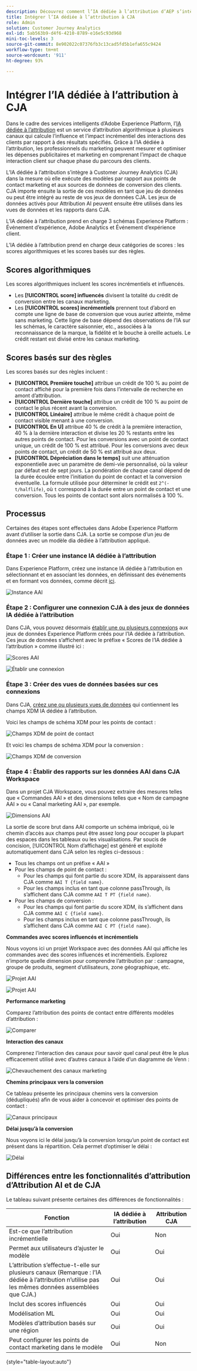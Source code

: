 ```yaml
---
description: Découvrez comment l’IA dédiée à l’attribution d’AEP s’intègre à Workspace dans CJA.
title: Intégrer l’IA dédiée à l’attribution à CJA
role: Admin
solution: Customer Journey Analytics
exl-id: 5ab563b9-d4f6-4210-8789-e16e5c93d968
mini-toc-levels: 3
source-git-commit: 8e902022c07376fb3c13cad5fd5b1efa655c9424
workflow-type: tm+mt
source-wordcount: '911'
ht-degree: 93%

---
```


# Intégrer l’IA dédiée à l’attribution à CJA

Dans le cadre des services intelligents d’Adobe Experience Platform, l’[IA dédiée à l’attribution](https://experienceleague.adobe.com/docs/experience-platform/intelligent-services/attribution-ai/overview.html?lang=fr) est un service d’attribution algorithmique à plusieurs canaux qui calcule l’influence et l’impact incrémentiel des interactions des clients par rapport à des résultats spécifiés. Grâce à l’IA dédiée à l’attribution, les professionnels du marketing peuvent mesurer et optimiser les dépenses publicitaires et marketing en comprenant l’impact de chaque interaction client sur chaque phase du parcours des clients.

L’IA dédiée à l’attribution s’intègre à Customer Journey Analytics (CJA) dans la mesure où elle exécute des modèles par rapport aux points de contact marketing et aux sources de données de conversion des clients. CJA importe ensuite la sortie de ces modèles en tant que jeu de données ou peut être intégré au reste de vos jeux de données CJA. Les jeux de données activés pour Attribution AI peuvent ensuite être utilisés dans les vues de données et les rapports dans CJA.

L’IA dédiée à l’attribution prend en charge 3 schémas Experience Platform : Événement d’expérience, Adobe Analytics et Événement d’expérience client.

L’IA dédiée à l’attribution prend en charge deux catégories de scores : les scores algorithmiques et les scores basés sur des règles.

## Scores algorithmiques

Les scores algorithmiques incluent les scores incrémentiels et influencés.

* Les **[!UICONTROL score] influencés** divisent la totalité du crédit de conversion entre les canaux marketing.
* Les **[!UICONTROL scores] incrémentiels** prennent tout d’abord en compte une ligne de base de conversion que vous auriez atteinte, même sans marketing. Cette ligne de base dépend des observations de l’IA sur les schémas, le caractère saisonnier, etc., associées à la reconnaissance de la marque, la fidélité et le bouche à oreille actuels. Le crédit restant est divisé entre les canaux marketing.

## Scores basés sur des règles

Les scores basés sur des règles incluent :

* **[!UICONTROL Première touche]** attribue un crédit de 100 % au point de contact affiché pour la première fois dans l’intervalle de recherche en amont d’attribution.
* **[!UICONTROL Dernière touche]** attribue un crédit de 100 % au point de contact le plus récent avant la conversion.
* **[!UICONTROL Linéaire]** attribue le même crédit à chaque point de contact visible menant à une conversion.
* **[!UICONTROL En U]** attribue 40 % de crédit à la première interaction, 40 % à la dernière interaction et divise les 20 % restants entre les autres points de contact. Pour les conversions avec un point de contact unique, un crédit de 100 % est attribué. Pour les conversions avec deux points de contact, un crédit de 50 % est attribué aux deux.
* **[!UICONTROL Dépréciation dans le temps]** suit une atténuation exponentielle avec un paramètre de demi-vie personnalisé, où la valeur par défaut est de sept jours. La pondération de chaque canal dépend de la durée écoulée entre l’initiation du point de contact et la conversion éventuelle. La formule utilisée pour déterminer le crédit est `2^(-t/halflife)`, où `t` correspond à la durée entre un point de contact et une conversion. Tous les points de contact sont alors normalisés à 100 %.

## Processus

Certaines des étapes sont effectuées dans Adobe Experience Platform avant d’utiliser la sortie dans CJA. La sortie se compose d’un jeu de données avec un modèle dia dédiée à l’attribution appliqué.

### Étape 1 : Créer une instance IA dédiée à l’attribution

Dans Experience Platform, créez une instance IA dédiée à l’attribution en sélectionnant et en associant les données, en définissant des événements et en formant vos données, comme décrit [ici](https://experienceleague.adobe.com/docs/experience-platform/intelligent-services/attribution-ai/user-guide.html?lang=fr).

![Instance AAI](assets/aai-instance.png)

### Étape 2 : Configurer une connexion CJA à des jeux de données IA dédiée à l’attribution

Dans CJA, vous pouvez désormais [établir une ou plusieurs connexions](/help/connections/create-connection.md) aux jeux de données Experience Platform créés pour l’IA dédiée à l’attribution. Ces jeux de données s’affichent avec le préfixe « Scores de l’IA dédiée à l’attribution » comme illustré ici :

![Scores AAI](assets/aai-scores.png)

![Établir une connexion](assets/aai-create-connection.png)

### Étape 3 : Créer des vues de données basées sur ces connexions

Dans CJA, [créez une ou plusieurs vues de données](/help/data-views/create-dataview.md) qui contiennent les champs XDM IA dédiée à l’attribution.

Voici les champs de schéma XDM pour les points de contact :

![Champs XDM de point de contact](assets/touchpoint-fields.png)

Et voici les champs de schéma XDM pour la conversion :

![Champs XDM de conversion](assets/conversion-fields.png)

### Étape 4 : Établir des rapports sur les données AAI dans CJA Workspace

Dans un projet CJA Workspace, vous pouvez extraire des mesures telles que « Commandes AAI » et des dimensions telles que « Nom de campagne AAI » ou « Canal marketing AAI », par exemple.

![Dimensions AAI](assets/aai-dims.png)

La sortie de score brut dans AAI comporte un schéma imbriqué, où le chemin d’accès aux champs peut être assez long pour occuper la plupart des espaces dans les tableaux ou les visualisations. Par soucis de concision, [!UICONTROL Nom d’affichage] est généré et exploité automatiquement dans CJA selon les règles ci-dessous :

* Tous les champs ont un préfixe « AAI »
* Pour les champs de point de contact :
   * Pour les champs qui font partie du score XDM, ils apparaissent dans CJA comme `AAI T {field name}`.
   * Pour les champs inclus en tant que colonne passThrough, ils s’affichent dans CJA comme `AAI T PT {field name}`.
* Pour les champs de conversion :
   * Pour les champs qui font partie du score XDM, ils s’affichent dans CJA comme `AAI C {field name}`.
   * Pour les champs inclus en tant que colonne passThrough, ils s’affichent dans CJA comme `AAI C PT {field name}`.

**Commandes avec scores influencés et incrémentiels**

Nous voyons ici un projet Workspace avec des données AAI qui affiche les commandes avec des scores influencés et incrémentiels. Explorez n’importe quelle dimension pour comprendre l’attribution par : campagne, groupe de produits, segment d’utilisateurs, zone géographique, etc.

![Projet AAI](assets/aai-project.png)

![Projet AAI](assets/aai-project2.png)

**Performance marketing**

Comparez l’attribution des points de contact entre différents modèles d’attribution :

![Comparer](assets/compare.png)

**Interaction des canaux**

Comprenez l’interaction des canaux pour savoir quel canal peut être le plus efficacement utilisé avec d’autres canaux à l’aide d’un diagramme de Venn :

![Chevauchement des canaux marketing](assets/mc-overlap.png)

**Chemins principaux vers la conversion**

Ce tableau présente les principaux chemins vers la conversion (dédupliqués) afin de vous aider à concevoir et optimiser des points de contact :

![Canaux principaux](assets/top-channels.png)

**Délai jusqu’à la conversion**

Nous voyons ici le délai jusqu’à la conversion lorsqu’un point de contact est présent dans la répartition. Cela permet d’optimiser le délai :

![Délai](assets/lead-time.png)

## Différences entre les fonctionnalités d’attribution d’Attribution AI et de CJA

Le tableau suivant présente certaines des différences de fonctionnalités :

| Fonction | IA dédiée à l’attribution | Attribution CJA |
| --- | --- | --- |
| Est-ce que l’attribution incrémentielle | Oui | Non |
| Permet aux utilisateurs d’ajuster le modèle | Oui | Oui |
| L’attribution s’effectue-t-elle sur plusieurs canaux (Remarque : l’IA dédiée à l’attribution n’utilise pas les mêmes données assemblées que CJA.) | Oui | Oui |
| Inclut des scores influencés | Oui | Oui |
| Modélisation ML | Oui | Oui |
| Modèles d’attribution basés sur une région | Oui | Oui |
| Peut configurer les points de contact marketing dans le modèle | Oui | Non |

{style="table-layout:auto"}
